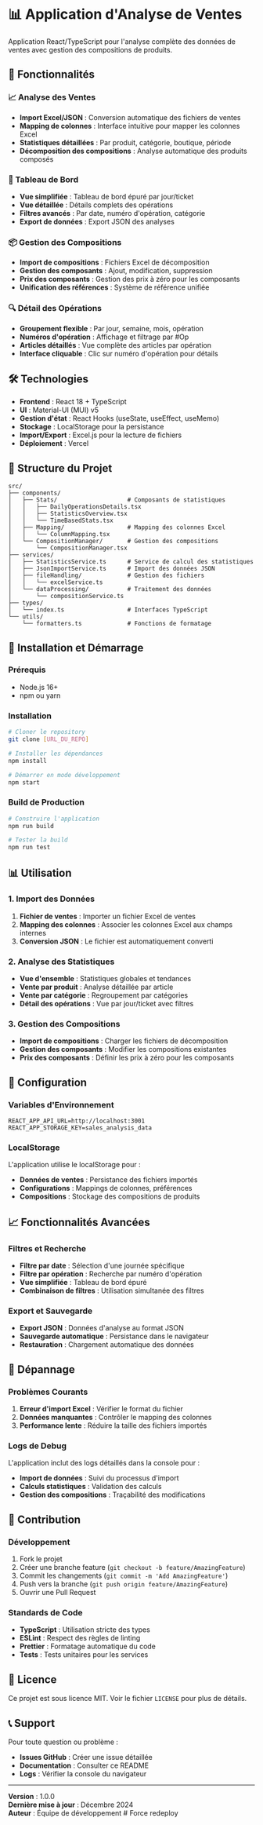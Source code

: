 # 📊 Application d'Analyse de Ventes

Application React/TypeScript pour l'analyse complète des données de ventes avec gestion des compositions de produits.

## 🚀 Fonctionnalités

### 📈 Analyse des Ventes
- **Import Excel/JSON** : Conversion automatique des fichiers de ventes
- **Mapping de colonnes** : Interface intuitive pour mapper les colonnes Excel
- **Statistiques détaillées** : Par produit, catégorie, boutique, période
- **Décomposition des compositions** : Analyse automatique des produits composés

### 🎯 Tableau de Bord
- **Vue simplifiée** : Tableau de bord épuré par jour/ticket
- **Vue détaillée** : Détails complets des opérations
- **Filtres avancés** : Par date, numéro d'opération, catégorie
- **Export de données** : Export JSON des analyses

### 📦 Gestion des Compositions
- **Import de compositions** : Fichiers Excel de décomposition
- **Gestion des composants** : Ajout, modification, suppression
- **Prix des composants** : Gestion des prix à zéro pour les composants
- **Unification des références** : Système de référence unifiée

### 🔍 Détail des Opérations
- **Groupement flexible** : Par jour, semaine, mois, opération
- **Numéros d'opération** : Affichage et filtrage par #Op
- **Articles détaillés** : Vue complète des articles par opération
- **Interface cliquable** : Clic sur numéro d'opération pour détails

## 🛠️ Technologies

- **Frontend** : React 18 + TypeScript
- **UI** : Material-UI (MUI) v5
- **Gestion d'état** : React Hooks (useState, useEffect, useMemo)
- **Stockage** : LocalStorage pour la persistance
- **Import/Export** : Excel.js pour la lecture de fichiers
- **Déploiement** : Vercel

## 📁 Structure du Projet

```
src/
├── components/
│   ├── Stats/                    # Composants de statistiques
│   │   ├── DailyOperationsDetails.tsx
│   │   ├── StatisticsOverview.tsx
│   │   └── TimeBasedStats.tsx
│   ├── Mapping/                  # Mapping des colonnes Excel
│   │   └── ColumnMapping.tsx
│   └── CompositionManager/       # Gestion des compositions
│       └── CompositionManager.tsx
├── services/
│   ├── StatisticsService.ts      # Service de calcul des statistiques
│   ├── JsonImportService.ts      # Import des données JSON
│   ├── fileHandling/             # Gestion des fichiers
│   │   └── excelService.ts
│   └── dataProcessing/           # Traitement des données
│       └── compositionService.ts
├── types/
│   └── index.ts                  # Interfaces TypeScript
└── utils/
    └── formatters.ts             # Fonctions de formatage
```

## 🚀 Installation et Démarrage

### Prérequis
- Node.js 16+ 
- npm ou yarn

### Installation
```bash
# Cloner le repository
git clone [URL_DU_REPO]

# Installer les dépendances
npm install

# Démarrer en mode développement
npm start
```

### Build de Production
```bash
# Construire l'application
npm run build

# Tester la build
npm run test
```

## 📊 Utilisation

### 1. Import des Données
1. **Fichier de ventes** : Importer un fichier Excel de ventes
2. **Mapping des colonnes** : Associer les colonnes Excel aux champs internes
3. **Conversion JSON** : Le fichier est automatiquement converti

### 2. Analyse des Statistiques
- **Vue d'ensemble** : Statistiques globales et tendances
- **Vente par produit** : Analyse détaillée par article
- **Vente par catégorie** : Regroupement par catégories
- **Détail des opérations** : Vue par jour/ticket avec filtres

### 3. Gestion des Compositions
- **Import de compositions** : Charger les fichiers de décomposition
- **Gestion des composants** : Modifier les compositions existantes
- **Prix des composants** : Définir les prix à zéro pour les composants

## 🔧 Configuration

### Variables d'Environnement
```env
REACT_APP_API_URL=http://localhost:3001
REACT_APP_STORAGE_KEY=sales_analysis_data
```

### LocalStorage
L'application utilise le localStorage pour :
- **Données de ventes** : Persistance des fichiers importés
- **Configurations** : Mappings de colonnes, préférences
- **Compositions** : Stockage des compositions de produits

## 📈 Fonctionnalités Avancées

### Filtres et Recherche
- **Filtre par date** : Sélection d'une journée spécifique
- **Filtre par opération** : Recherche par numéro d'opération
- **Vue simplifiée** : Tableau de bord épuré
- **Combinaison de filtres** : Utilisation simultanée des filtres

### Export et Sauvegarde
- **Export JSON** : Données d'analyse au format JSON
- **Sauvegarde automatique** : Persistance dans le navigateur
- **Restauration** : Chargement automatique des données

## 🐛 Dépannage

### Problèmes Courants
1. **Erreur d'import Excel** : Vérifier le format du fichier
2. **Données manquantes** : Contrôler le mapping des colonnes
3. **Performance lente** : Réduire la taille des fichiers importés

### Logs de Debug
L'application inclut des logs détaillés dans la console pour :
- **Import de données** : Suivi du processus d'import
- **Calculs statistiques** : Validation des calculs
- **Gestion des compositions** : Traçabilité des modifications

## 🤝 Contribution

### Développement
1. Fork le projet
2. Créer une branche feature (`git checkout -b feature/AmazingFeature`)
3. Commit les changements (`git commit -m 'Add AmazingFeature'`)
4. Push vers la branche (`git push origin feature/AmazingFeature`)
5. Ouvrir une Pull Request

### Standards de Code
- **TypeScript** : Utilisation stricte des types
- **ESLint** : Respect des règles de linting
- **Prettier** : Formatage automatique du code
- **Tests** : Tests unitaires pour les services

## 📄 Licence

Ce projet est sous licence MIT. Voir le fichier `LICENSE` pour plus de détails.

## 📞 Support

Pour toute question ou problème :
- **Issues GitHub** : Créer une issue détaillée
- **Documentation** : Consulter ce README
- **Logs** : Vérifier la console du navigateur

---

**Version** : 1.0.0  
**Dernière mise à jour** : Décembre 2024  
**Auteur** : Équipe de développement
#   F o r c e   r e d e p l o y  
 